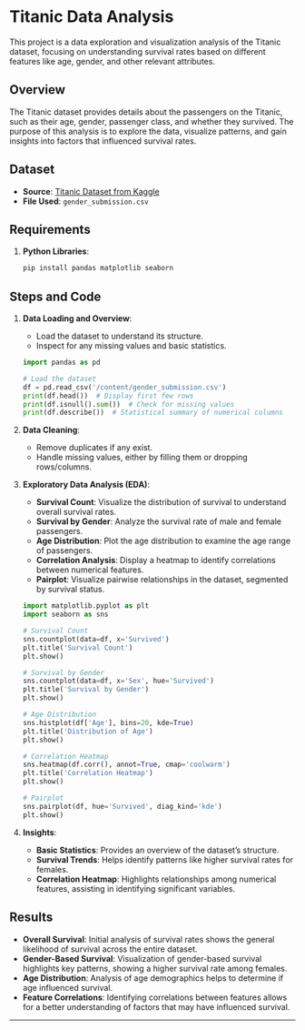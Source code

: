 
# Titanic Data Analysis

This project is a data exploration and visualization analysis of the Titanic dataset, focusing on understanding survival rates based on different features like age, gender, and other relevant attributes.

## Overview

The Titanic dataset provides details about the passengers on the Titanic, such as their age, gender, passenger class, and whether they survived. The purpose of this analysis is to explore the data, visualize patterns, and gain insights into factors that influenced survival rates.

## Dataset

- **Source**: [Titanic Dataset from Kaggle](https://www.kaggle.com/c/titanic/data)
- **File Used**: `gender_submission.csv`

## Requirements

1. **Python Libraries**:
   ```bash
   pip install pandas matplotlib seaborn
   ```

## Steps and Code

1. **Data Loading and Overview**:
   - Load the dataset to understand its structure.
   - Inspect for any missing values and basic statistics.

   ```python
   import pandas as pd

   # Load the dataset
   df = pd.read_csv('/content/gender_submission.csv')
   print(df.head())  # Display first few rows
   print(df.isnull().sum())  # Check for missing values
   print(df.describe())  # Statistical summary of numerical columns
   ```

2. **Data Cleaning**:
   - Remove duplicates if any exist.
   - Handle missing values, either by filling them or dropping rows/columns.

3. **Exploratory Data Analysis (EDA)**:
   - **Survival Count**: Visualize the distribution of survival to understand overall survival rates.
   - **Survival by Gender**: Analyze the survival rate of male and female passengers.
   - **Age Distribution**: Plot the age distribution to examine the age range of passengers.
   - **Correlation Analysis**: Display a heatmap to identify correlations between numerical features.
   - **Pairplot**: Visualize pairwise relationships in the dataset, segmented by survival status.

   ```python
   import matplotlib.pyplot as plt
   import seaborn as sns

   # Survival Count
   sns.countplot(data=df, x='Survived')
   plt.title('Survival Count')
   plt.show()

   # Survival by Gender
   sns.countplot(data=df, x='Sex', hue='Survived')
   plt.title('Survival by Gender')
   plt.show()

   # Age Distribution
   sns.histplot(df['Age'], bins=20, kde=True)
   plt.title('Distribution of Age')
   plt.show()

   # Correlation Heatmap
   sns.heatmap(df.corr(), annot=True, cmap='coolwarm')
   plt.title('Correlation Heatmap')
   plt.show()

   # Pairplot
   sns.pairplot(df, hue='Survived', diag_kind='kde')
   plt.show()
   ```

4. **Insights**:
   - **Basic Statistics**: Provides an overview of the dataset’s structure.
   - **Survival Trends**: Helps identify patterns like higher survival rates for females.
   - **Correlation Heatmap**: Highlights relationships among numerical features, assisting in identifying significant variables.

## Results

- **Overall Survival**: Initial analysis of survival rates shows the general likelihood of survival across the entire dataset.
- **Gender-Based Survival**: Visualization of gender-based survival highlights key patterns, showing a higher survival rate among females.
- **Age Distribution**: Analysis of age demographics helps to determine if age influenced survival.
- **Feature Correlations**: Identifying correlations between features allows for a better understanding of factors that may have influenced survival.

---

